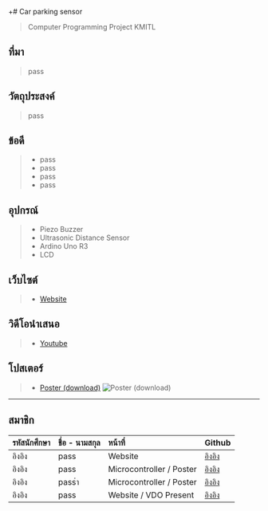 +# Car parking sensor
> Computer Programming Project KMITL
## ที่มา
> pass
## วัตถุประสงค์
> pass
## ข้อดี
> * pass
> * pass
> * pass
> * pass
## อุปกรณ์
> * Piezo Buzzer
> * Ultrasonic Distance Sensor
> * Ardino Uno R3
> * LCD
## เว็บไซต์
> * [Website](pass)
## วิดีโอนำเสนอ
> * [Youtube](pass)
## โปสเตอร์
> * [Poster (download)](pass)
>  ![Poster (download)](pass)
---
สมาชิก
---

| รหัสนักศึกษา | ชื่อ - นามสกุล |  หน้าที่ | Github |
| :-------- | :-------- | :--------- |:--------- |
|   อิงอิง   |   pass   |    Website   |   [อิงอิง](pass)   |
|   อิงอิง   |   pass  |    Microcontroller / Poster   |  [อิงอิง](pass)   |
|   อิงอิง   |   passำ   |    Microcontroller / Poster   |   [อิงอิง](pass)   |
|   อิงอิง   |   pass   |    Website / VDO Present   |  [อิงอิง](pass)   |
